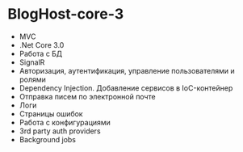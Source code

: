 # BlogHost-core-3
* MVC
* .Net Core 3.0
* Работа с БД
* SignalR
* Авторизация, аутентификация, управление пользователями и ролями
* Dependency Injection. Добавление сервисов в IoC-контейнер
* Отправка писем по электронной почте
* Логи
* Страницы ошибок
* Работа с конфигурациями 
* 3rd party auth providers
* Background jobs

